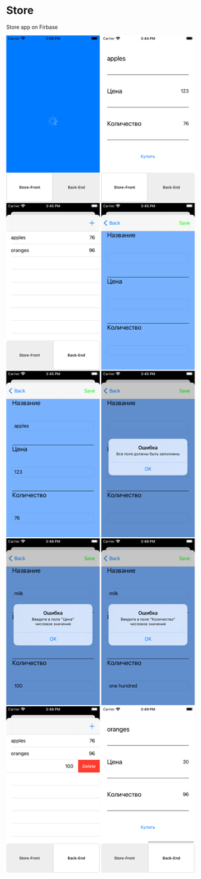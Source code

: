 # Store
Store app on Firbase

<img src="StoreScreens/screen1.png" width="250">
<img src="StoreScreens/screen2.png" width="250">
<img src="StoreScreens/screen3.png" width="250">
<img src="StoreScreens/screen4.png" width="250">
<img src="StoreScreens/screen5.png" width="250">
<img src="StoreScreens/screen6.png" width="250">
<img src="StoreScreens/screen7.png" width="250">
<img src="StoreScreens/screen8.png" width="250">
<img src="StoreScreens/screen9.png" width="250">
<img src="StoreScreens/screen10.png" width="250">

